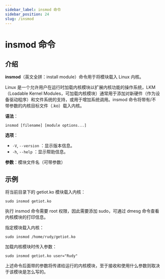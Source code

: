 ```yaml
---
sidebar_label: insmod 命令
sidebar_position: 24
slug: /insmod
---
```


# insmod 命令



## 介绍

**insmod**（英文全拼：install module）命令用于将模块载入 Linux 内核。

Linux 是一个允许用户在运行时加载内核模块以扩展内核功能的操作系统，LKM（Loadable Kernel Modules，可加载内核模块）通常用于添加对新硬件（作为设备驱动程序）和文件系统的支持，或用于增加系统调用。insmod 命令将带有/不带参数的内核目标文件（.ko）载入内核。

**语法**：

```shell
insmod [filename] [module options...]
```

**选项**：

- `-V`, `--version` ：显示版本信息。
- `-h`, `--help` ：显示帮助信息。

**参数**：模块文件名（可带参数）



## 示例

将当前目录下的 getiot.ko 模块载入内核：

```shell
sudo insmod getiot.ko
```

执行 insmod 命令需要 root 权限，因此需要添加 sudo，可通过 dmesg 命令查看内核模块的打印信息。

指定模块载入内核：

```shell
sudo insmod /home/rudy/getiot.ko
```

 加载内核模块时传入参数：

```shell
sudo insmod getiot.ko user="Rudy"
```

上述命令后面带的参数将传递给运行的内核模块，至于接收和使用什么参数则取决于该模块是怎么写的。



